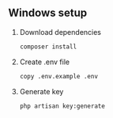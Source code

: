 ## Windows setup

1. Download dependencies
    ```bash
    composer install
    ```

2. Create .env file
    ```bash
    copy .env.example .env
    ```

3. Generate key
    ```bash
    php artisan key:generate
    ```
